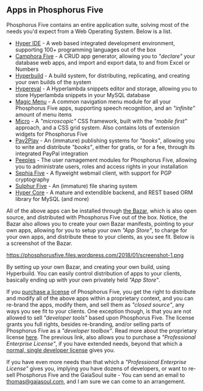 
## Apps in Phosphorus Five

Phosphorus Five contains an entire application suite, solving most of the needs you'd expect from a Web Operating System. Below is a list.

* [Hyper IDE](https://github.com/polterguy/hyper-ide) - A web based integrated development environment, supporting 100+ programming languages out of the box
* [Camphora Five](https://github.com/polterguy/camphora-five) - A CRUD app generator, allowing you to _"declare"_ your database web apps, and import and export data, to and from Excel or Numbers
* [Hyperbuild](https://github.com/polterguy/hyperbuild) - A build system, for distributing, replicating, and creating your own builds of the system
* [Hypereval](https://github.com/polterguy/hypereval) - A Hyperlambda snippets editor and storage, allowing you to store Hyperlambda snippets in your MySQL database
* [Magic Menu](https://github.com/polterguy/magic-menu) - A common navigation menu module for all your Phosphorus Five apps, supporting speech recognition, and an _"infinite"_ amount of menu items
* [Micro](https://github.com/polterguy/micro) - A _"microscopic"_ CSS framework, built with the _"mobile first"_ approach, and a CSS grid system. Also contains lots of extension widgets for Phosphorus Five
* [Pay2Play](https://github.com/polterguy/pay2play) - An (immature) publishing systems for _"books"_, allowing you to write and distribute _"books"_, either for gratis, or for a fee, through its integrated PayPal integration
* [Peeples](https://github.com/polterguy/peeples) - The user namagement modules for Phosphorus Five, allowing you to administrate users, roles and access rights in your installation
* [Sephia Five](https://github.com/polterguy/sephia-five) - A flyweight webmail client, with support for PGP cryptography
* [Sulphur Five](https://github.com/polterguy/sulphur-five) - An (immature) file sharing system
* [Hyper Core](https://github.com/polterguy/hyper-core) - A mature and extendible backend, and REST based ORM library for MySQL (and more)

All of the above apps can be installed through [the Bazar](/bazar), which is also open source, and distributed with Phosphorus Five out of the box.
Notice, the Bazar also allows you to create your own Bazar manifests, pointing to your own apps, allowing for you to setup your own _"App Store"_,
to charge for your own apps, and distribute these to your clients, as you see fit. Below is a screenshot of the Bazar.

https://phosphorusfive.files.wordpress.com/2018/01/screenshot-1.png

By setting up your own Bazar, and creating your own build, using Hyperbuild. You can easily control distribution of apps to your clients, basically
ending up with your own privately held _"App Store"_.

If you [purchase a license](/bazar?app=license) of Phosphorus Five, you get the right to distribute and modify all of the above apps within a proprietary
context, and you can re-brand the apps, modify them, and sell them as _"closed source"_, any ways you see fit to your clients. One exception though, is
that you are not allowed to sell _"developer tools"_ based upon Phosphorus Five. The license grants you full rights, besides re-branding, and/or selling
parts of Phosphorus Five as a _"developer toolbox"_. Read more about the proprietary license [here](https://gaiasoul.com/license). The previous link,
also allows you to purchase a _"Professional Enterprise License"_, if you have extended needs, beyond that which 
a [normal, single developer license](/bazar?app=license) gives you.

If you have even more needs than that which a _"Professional Enterprise License"_ gives you, implying you have dozens of developers, or want to re-sell
Phosphorus Five and the GaiaSoul suite - You can send an email to thomas@gaiasoul.com, and I am sure we can come to an arrangement.
